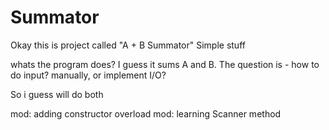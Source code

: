 # Summator
Okay this is project called "A + B Summator"
Simple stuff

whats the program does? I guess it sums A and B.
The question is - how to do input? manually, or implement I/O?

So i guess will do both

mod: adding constructor overload
mod: learning Scanner method
